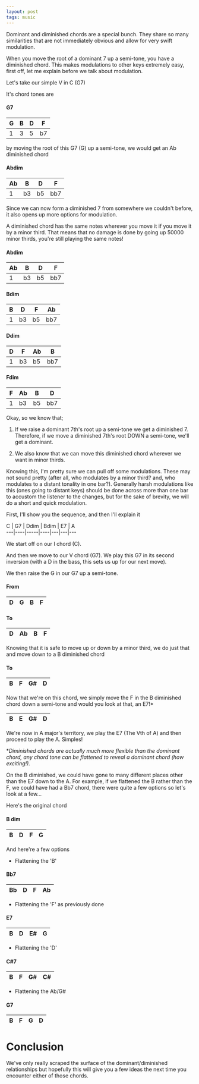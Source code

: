 ```yaml
---
layout: post
tags: music
---
```


Dominant and diminished chords are a special bunch. They share so many similarities that are not immediately obvious and allow for very swift modulation. 

When you move the root of a dominant 7 up a semi-tone, you have a diminished chord. This makes modulations to other keys extremely easy, first off, let me explain before we talk about modulation.

Let's take our simple V in C (G7)

It's chord tones are

#### G7

G  | B  | D    | F    
---|----|-----|----
1|  3   | 5   | b7  

by moving the root of this G7 (G) up a semi-tone, we would get an Ab diminished chord

#### Abdim

Ab  | B  | D    | F    
---|----|-----|----
1|  b3   | b5   | bb7  

Since we can now form a diminished 7 from somewhere we couldn't before, it also opens up more options for modulation. 

A diminished chord has the same notes wherever you move it if you move it by a minor third. That means that no damage is done by going up 50000 minor thirds, you're still playing the same notes!

#### Abdim

Ab  | B  | D    | F    
---|----|-----|----
1|  b3   | b5   | bb7  

#### Bdim

B  | D  | F    | Ab    
---|----|-----|----
1|  b3   | b5   | bb7  

#### Ddim

D  | F  | Ab    | B    
---|----|-----|----
1|  b3   | b5   | bb7  

#### Fdim 

F  | Ab  | B    | D    
---|----|-----|----
1|  b3   | b5   | bb7  

Okay, so we know that;

1) If we raise a dominant 7th's root up a semi-tone we get a diminished 7. Therefore, if we move a diminished 7th's root DOWN a semi-tone, we'll get a dominant.

2) We also know that we can move this diminished chord wherever we want in minor thirds.

Knowing this, I'm pretty sure we can pull off some modulations. These may not sound pretty (after all, who modulates by a minor third? and, who modulates to a distant tonality in one bar?). Generally harsh modulations like this (ones going to distant keys) should be done across more than one bar to accustom the listener to the changes, but for the sake of brevity, we will do a short and quick modulation.

First, I'll show you the sequence, and then I'll explain it

C  | G7  | Ddim   | Bdim | E7 | A    
---|----|-----|----|---|---|---

We start off on our I chord (C).

And then we move to our V chord (G7). We play this G7 in its second inversion (with a D in the bass, this sets us up for our next move).

We then raise the G in our G7 up a semi-tone. 

#### From

D  | G  | B    | F    
---|----|-----|----

#### To

D | Ab  | B    | F    
---|----|-----|----

Knowing that it is safe to move up or down by a minor third, we do just that and move down to a B diminished chord 

#### To 

B | F  | G#    | D    
---|----|-----|----

Now that we're on this chord, we simply move the F in the B diminished chord down a semi-tone and would you look at that, an E7!*

B | E  | G#    | D    
---|----|-----|----

We're now in A major's territory, we play the E7 (The Vth of A) and then proceed to play the A.
Simples!


**Diminished chords are actually much more flexible than the dominant chord, any chord tone can be flattened to reveal a dominant chord (how exciting!).*

On the B diminished, we could have gone to many different places other than the E7 down to the A. For example, if we flattened the B rather than the F, we could have had a Bb7 chord, there were quite a few options so let's look at a few...

Here's the original chord

#### B dim

B | D  | F    | G   
---|----|-----|----


And here're a few options

- Flattening the 'B'

#### Bb7
Bb | D  | F    | Ab    
---|----|-----|----


- Flattening the 'F' as previously done

#### E7

B | D  | E#    | G    
---|----|-----|----

- Flattening the 'D'

#### C#7

B | F  | G#    | C#    
---|----|-----|----


- Flattening the Ab/G#

#### G7

B | F  | G    | D    
---|----|-----|----

# Conclusion
We've only really scraped the surface of the dominant/diminished relationships but hopefully this will give you a few ideas the next time you encounter either of those chords.
